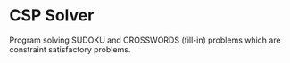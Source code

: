 # CSP Solver
 Program solving SUDOKU and CROSSWORDS (fill-in) problems which are constraint satisfactory problems.